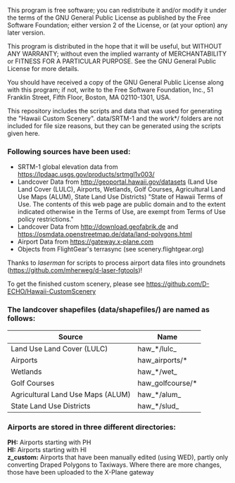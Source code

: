 This program is free software; you can redistribute it and/or
modify it under the terms of the GNU General Public License
as published by the Free Software Foundation; either version 2
of the License, or (at your option) any later version.

This program is distributed in the hope that it will be useful,
but WITHOUT ANY WARRANTY; without even the implied warranty of
MERCHANTABILITY or FITNESS FOR A PARTICULAR PURPOSE.  See the
GNU General Public License for more details.

You should have received a copy of the GNU General Public License
along with this program; if not, write to the Free Software
Foundation, Inc., 51 Franklin Street, Fifth Floor, Boston, MA  02110-1301, USA.

This repository includes the scripts and data that was used for generating the "Hawaii Custom Scenery". data/SRTM-1 and the work*/ folders are not included for file size reasons, but they can be generated using the scripts given here.

### Following sources have been used:

* SRTM-1 global elevation data from https://lpdaac.usgs.gov/products/srtmgl1v003/
* Landcover Data from http://geoportal.hawaii.gov/datasets (Land Use Land Cover (LULC), Airports, Wetlands, Golf Courses, Agricultural Land Use Maps (ALUM), State Land Use Districts)
	"State of Hawaii Terms of Use. The contents of this web page are public domain and to the extent indicated otherwise in the Terms of Use, are exempt from Terms of Use policy restrictions."
* Landcover Data from http://download.geofabrik.de and https://osmdata.openstreetmap.de/data/land-polygons.html
* Airport Data from https://gateway.x-plane.com
* Objects from FlightGear's terrasync (see scenery.flightgear.org)

Thanks to _laserman_ for scripts to process airport data files into groundnets (https://github.com/mherweg/d-laser-fgtools)!

To get the finished custom scenery, please see https://github.com/D-ECHO/Hawaii-CustomScenery


### The landcover shapefiles (data/shapefiles/) are named as follows:

| Source				| Name			|
| -------------------------------------	| ---------------------	|
| Land Use Land Cover (LULC)		| haw_*/lulc_		|
| Airports				| haw_airports/*	|
| Wetlands				| haw_*/wet_		|
| Golf Courses				| haw_golfcourse/*	|
| Agricultural Land Use Maps (ALUM)	| haw_*/alum_		|
| State Land Use Districts		| haw_*/slud_		|

### Airports are stored in three different directories:
   __PH:__ Airports starting with PH  
   __HI:__ Airports starting with HI  
   __z_custom:__ Airports that have been manually edited (using WED), partly only converting Draped Polygons to Taxiways. Where there are more changes, those have been uploaded to the X-Plane gateway  


